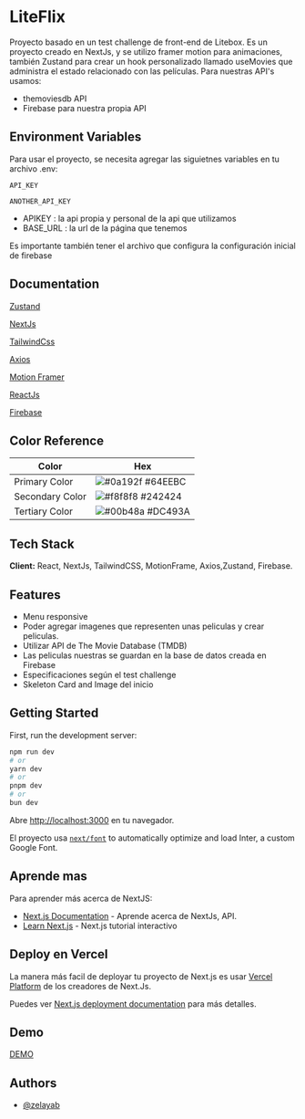 # LiteFlix

Proyecto basado en un test challenge de front-end de Litebox.
Es un proyecto creado en NextJs, y se utilizo framer motion para animaciones, también Zustand para crear un hook personalizado llamado useMovies que administra el estado relacionado con las películas.
Para nuestras API's usamos:

- themoviesdb API
- Firebase para nuestra propia API

## Environment Variables

Para usar el proyecto, se necesita agregar las siguietnes variables en tu archivo .env:

`API_KEY`

`ANOTHER_API_KEY`

- APIKEY : la api propia y personal de la api que utilizamos
- BASE_URL : la url de la página que tenemos

Es importante también tener el archivo que configura la configuración inicial de firebase

## Documentation

[Zustand](https://zustand-demo.pmnd.rs/)

[NextJs](https://nextjs.org/)

[TailwindCss](https://tailwindcss.com/)

[Axios](https://axios-http.com/es/docs/intro)

[Motion Framer](https://www.framer.com/motion/)

[ReactJs](https://react.dev/)

[Firebase](https://firebase.google.com/docs?hl=es)

## Color Reference

| Color           | Hex                                                              |
| --------------- | ---------------------------------------------------------------- |
| Primary Color   | ![#0a192f](https://via.placeholder.com/10/64EEBC?text=+) #64EEBC |
| Secondary Color | ![#f8f8f8](https://via.placeholder.com/10/242424?text=+) #242424 |
| Tertiary Color  | ![#00b48a](https://via.placeholder.com/10/DC493A?text=+) #DC493A |

## Tech Stack

**Client:** React, NextJs, TailwindCSS, MotionFrame, Axios,Zustand, Firebase.

## Features

- Menu responsive
- Poder agregar imagenes que representen unas peliculas y crear peliculas.
- Utilizar API de The Movie Database (TMDB)
- Las peliculas nuestras se guardan en la base de datos creada en Firebase
- Especificaciones según el test challenge
- Skeleton Card and Image del inicio

## Getting Started

First, run the development server:

```bash
npm run dev
# or
yarn dev
# or
pnpm dev
# or
bun dev
```

Abre [http://localhost:3000](http://localhost:3000) en tu navegador.

El proyecto usa [`next/font`](https://nextjs.org/docs/basic-features/font-optimization) to automatically optimize and load Inter, a custom Google Font.

## Aprende mas

Para aprender más acerca de NextJS:

- [Next.js Documentation](https://nextjs.org/docs) - Aprende acerca de NextJs, API.
- [Learn Next.js](https://nextjs.org/learn) - Next.js tutorial interactivo

## Deploy en Vercel

La manera más facil de deployar tu proyecto de Next.js es usar [Vercel Platform](https://vercel.com/new?utm_medium=default-template&filter=next.js&utm_source=create-next-app&utm_campaign=create-next-app-readme) de los creadores de Next.Js.

Puedes ver [Next.js deployment documentation](https://nextjs.org/docs/deployment) para más detalles.

## Demo

[DEMO](https://zustand-demo.pmnd.rs/)

## Authors

- [@zelayab](https://www.github.com/zelayab)
